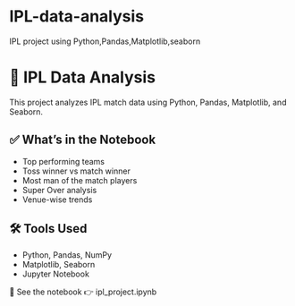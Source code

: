 # IPL-data-analysis
IPL project using Python,Pandas,Matplotlib,seaborn
# 🏏 IPL Data Analysis

This project analyzes IPL match data using Python, Pandas, Matplotlib, and Seaborn.

## ✅ What’s in the Notebook
- Top performing teams
- Toss winner vs match winner
- Most man of the match players
- Super Over analysis
- Venue-wise trends

## 🛠 Tools Used
- Python, Pandas, NumPy
- Matplotlib, Seaborn
- Jupyter Notebook

📂 See the notebook 👉 ipl_project.ipynb
